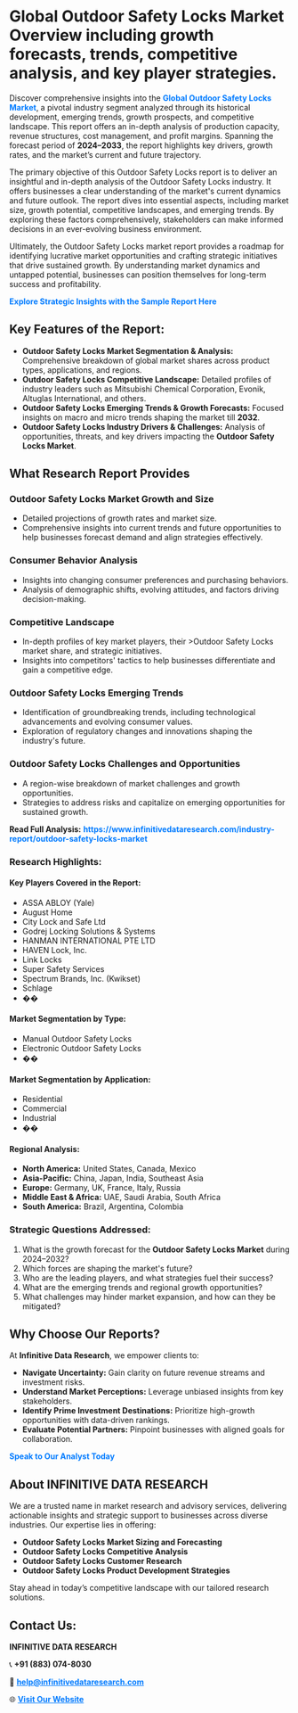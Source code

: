 <h1>Global Outdoor Safety Locks Market Overview including growth forecasts, trends, competitive analysis, and key player strategies.</h1>
<p>
Discover comprehensive insights into the 
<a href="https://www.infinitivedataresearch.com/industry-report/outdoor-safety-locks-market" rel="dofollow" style="color: #007BFF; text-decoration: none;"><strong>Global Outdoor Safety Locks Market</strong></a>, a pivotal industry segment analyzed through its historical development, emerging trends, growth prospects, and competitive landscape. This report offers an in-depth analysis of production capacity, revenue structures, cost management, and profit margins. Spanning the forecast period of <strong>2024–2033</strong>, the report highlights key drivers, growth rates, and the market’s current and future trajectory.
</p>
<p>
The primary objective of this Outdoor Safety Locks report is to deliver an insightful and in-depth analysis of the Outdoor Safety Locks industry. It offers businesses a clear understanding of the market's current dynamics and future outlook. The report dives into essential aspects, including market size, growth potential, competitive landscapes, and emerging trends. By exploring these factors comprehensively, stakeholders can make informed decisions in an ever-evolving business environment.
</p>
<p>
Ultimately, the Outdoor Safety Locks market report provides a roadmap for identifying lucrative market opportunities and crafting strategic initiatives that drive sustained growth. By understanding market dynamics and untapped potential, businesses can position themselves for long-term success and profitability.
</p>
<p>
<a href="https://www.infinitivedataresearch.com/request-sample/reportId=109304" style="color: #007BFF; text-decoration: none;"><strong>Explore Strategic Insights with the Sample Report Here</strong></a>
</p>

<h2>Key Features of the Report:</h2>
<ul>
<li><strong>Outdoor Safety Locks Market Segmentation & Analysis:</strong> Comprehensive breakdown of global market shares across product types, applications, and regions.</li>
<li><strong>Outdoor Safety Locks Competitive Landscape:</strong> Detailed profiles of industry leaders such as Mitsubishi Chemical Corporation, Evonik, Altuglas International, and others.</li>
<li><strong>Outdoor Safety Locks Emerging Trends & Growth Forecasts:</strong> Focused insights on macro and micro trends shaping the market till <strong>2032</strong>.</li>
<li><strong>Outdoor Safety Locks Industry Drivers & Challenges:</strong> Analysis of opportunities, threats, and key drivers impacting the <strong>Outdoor Safety Locks Market</strong>.</li>
</ul>

<h2>What Research Report Provides</h2>
<h3>Outdoor Safety Locks Market Growth and Size</h3>
<ul>
<li>Detailed projections of growth rates and market size.</li>
<li>Comprehensive insights into current trends and future opportunities to help businesses forecast demand and align strategies effectively.</li>
</ul>

<h3>Consumer Behavior Analysis</h3>
<ul>
<li>Insights into changing consumer preferences and purchasing behaviors.</li>
<li>Analysis of demographic shifts, evolving attitudes, and factors driving decision-making.</li>
</ul>

<h3>Competitive Landscape</h3>
<ul>
<li>In-depth profiles of key market players, their >Outdoor Safety Locks market share, and strategic initiatives.</li>
<li>Insights into competitors' tactics to help businesses differentiate and gain a competitive edge.</li>
</ul>

<h3>Outdoor Safety Locks Emerging Trends</h3>
<ul>
<li>Identification of groundbreaking trends, including technological advancements and evolving consumer values.</li>
<li>Exploration of regulatory changes and innovations shaping the industry's future.</li>
</ul>

<h3>Outdoor Safety Locks Challenges and Opportunities</h3>
<ul>
<li>A region-wise breakdown of market challenges and growth opportunities.</li>
<li>Strategies to address risks and capitalize on emerging opportunities for sustained growth.</li>
</ul>
<p><strong>Read Full Analysis:</strong> <a href="https://www.infinitivedataresearch.com/industry-report/outdoor-safety-locks-market" rel="dofollow" style="color: #007BFF; text-decoration: none;"><strong>https://www.infinitivedataresearch.com/industry-report/outdoor-safety-locks-market</strong></a></p>
<h3>Research Highlights:</h3>
<h4>Key Players Covered in the Report:</h4>
<ul><li>ASSA ABLOY (Yale)</li><li>August Home</li><li>City Lock and Safe Ltd</li><li>Godrej Locking Solutions &amp; Systems</li><li>HANMAN INTERNATIONAL PTE LTD</li><li>HAVEN Lock, Inc.</li><li>Link Locks</li><li>Super Safety Services</li><li>Spectrum Brands, Inc. (Kwikset)</li><li>Schlage</li><li>��</li></ul>
<h4>Market Segmentation by Type:</h4>
<ul><li>Manual Outdoor Safety Locks</li><li>Electronic Outdoor Safety Locks</li><li>��</li></ul>
<h4>Market Segmentation by Application:</h4>
<ul><li>Residential</li><li>Commercial</li><li>Industrial</li><li>��</li></ul>

<h4>Regional Analysis:</h4>
<ul>
<li><strong>North America:</strong> United States, Canada, Mexico</li>
<li><strong>Asia-Pacific:</strong> China, Japan, India, Southeast Asia</li>
<li><strong>Europe:</strong> Germany, UK, France, Italy, Russia</li>
<li><strong>Middle East & Africa:</strong> UAE, Saudi Arabia, South Africa</li>
<li><strong>South America:</strong> Brazil, Argentina, Colombia</li>
</ul>

<h3>Strategic Questions Addressed:</h3>
<ol>
<li>What is the growth forecast for the <strong>Outdoor Safety Locks Market</strong> during 2024–2032?</li>
<li>Which forces are shaping the market's future?</li>
<li>Who are the leading players, and what strategies fuel their success?</li>
<li>What are the emerging trends and regional growth opportunities?</li>
<li>What challenges may hinder market expansion, and how can they be mitigated?</li>
</ol>

<h2>Why Choose Our Reports?</h2>
<p>At <strong>Infinitive Data Research</strong>, we empower clients to:</p>
<ul>
<li><strong>Navigate Uncertainty:</strong> Gain clarity on future revenue streams and investment risks.</li>
<li><strong>Understand Market Perceptions:</strong> Leverage unbiased insights from key stakeholders.</li>
<li><strong>Identify Prime Investment Destinations:</strong> Prioritize high-growth opportunities with data-driven rankings.</li>
<li><strong>Evaluate Potential Partners:</strong> Pinpoint businesses with aligned goals for collaboration.</li>
</ul>
<p><a href="https://www.infinitivedataresearch.com/industry-report/outdoor-safety-locks-market" rel="dofollow" style="color: #007BFF; text-decoration: none;"><strong>Speak to Our Analyst Today</strong></a></p>

<h2>About INFINITIVE DATA RESEARCH</h2>
<p>We are a trusted name in market research and advisory services, delivering actionable insights and strategic support to businesses across diverse industries. Our expertise lies in offering:</p>
<ul>
<li><strong>Outdoor Safety Locks Market Sizing and Forecasting</strong></li>
<li><strong>Outdoor Safety Locks Competitive Analysis</strong></li>
<li><strong>Outdoor Safety Locks Customer Research</strong></li>
<li><strong>Outdoor Safety Locks Product Development Strategies</strong></li>
</ul>
<p>Stay ahead in today’s competitive landscape with our tailored research solutions.</p>

<h2>Contact Us:</h2>
<p><strong>INFINITIVE DATA RESEARCH</strong></p>
<p>📞 <strong>+91 (883) 074-8030</strong></p>
<p>📧 <strong><a href="mailto:help@infinitivedataresearch.com" style="color: #007BFF;">help@infinitivedataresearch.com</a></strong></p>
<p>🌐 <strong><a href="https://www.infinitivedataresearch.com" rel="dofollow" style="color: #007BFF;">Visit Our Website</a></strong></p>